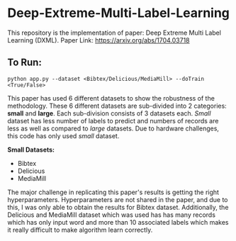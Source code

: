 # Deep-Extreme-Multi-Label-Learning
This repository is the implementation of paper: Deep Extreme Multi Label Learning (DXML). Paper Link: https://arxiv.org/abs/1704.03718

## To Run:
```
python app.py --dataset <Bibtex/Delicious/MediaMill> --doTrain <True/False>
```

This paper has used 6 different datasets to show the robustness of the methodology. These 6 different datasets are sub-divided into 2 categories: <b>small</b> and <b>large</b>. Each sub-division consists of 3 datasets each. <i>Small</i> dataset has less number of labels to predict and numbers of records are less as well as compared to <i>large</i> datasets. Due to hardware challenges, this code has only used <i>small</i> dataset.

<b>Small Datasets:</b>
- Bibtex
- Delicious
- MediaMill

The major challenge in replicating this paper's results is getting the right hyperparameters. Hyperparameters are not shared in the paper, and due to this, I was only able to obtain the results for Bibtex dataset. Additionally, the Delicious and MediaMill dataset which was used has has many records which has only input word and more than 10 associated labels which makes it really difficult to make algorithm learn correctly.


